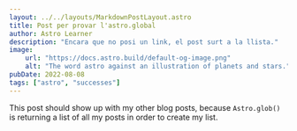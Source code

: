 ```yaml
---
layout: ../../layouts/MarkdownPostLayout.astro
title: Post per provar l'astro.global
author: Astro Learner
description: "Encara que no posi un link, el post surt a la llista."
image:
    url: "https://docs.astro.build/default-og-image.png"
    alt: "The word astro against an illustration of planets and stars."
pubDate: 2022-08-08
tags: ["astro", "successes"]
---
```

This post should show up with my other blog posts, because `Astro.glob()` is returning a list of all my posts in order to create my list.